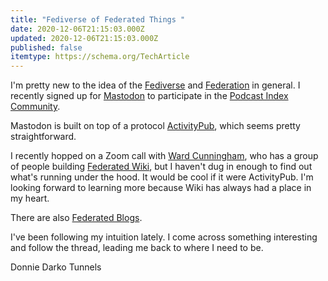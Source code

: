 ```yaml
---
title: "Fediverse of Federated Things "
date: 2020-12-06T21:15:03.000Z
updated: 2020-12-06T21:15:03.000Z
published: false
itemtype: https://schema.org/TechArticle
---
```


I'm pretty new to the idea of the [Fediverse](https://en.wikipedia.org/wiki/Fediverse) and [Federation](https://en.wikipedia.org/wiki/Federation_(information_technology)) in general. I recently signed up for [Mastodon](https://joinmastodon.org/) to participate in the [Podcast Index Community](https://podcastindex.social/about). 

Mastodon is built on top of a protocol [ActivityPub](https://www.w3.org/TR/activitypub/), which seems pretty straightforward.

I recently hopped on a Zoom call with [Ward Cunningham](https://twitter.com/WardCunningham), who has a group of people building [Federated Wiki](https://wiki.p2pfoundation.net/Federated_Wiki), but I haven't dug in enough to find out what's running under the hood. It would be cool if it were ActivityPub. I'm looking forward to learning more because Wiki has always had a place in my heart.

There are also [Federated Blogs](https://wiki.p2pfoundation.net/Federated_Blog).

I've been following my intuition lately. I come across something interesting and follow the thread, leading me back to where I need to be.

Donnie Darko Tunnels

